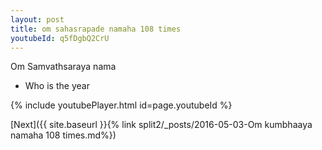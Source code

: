 ```yaml
---
layout: post
title: om sahasrapade namaha 108 times
youtubeId: q5fDgbQ2CrU
---
```

 
 
Om Samvathsaraya nama 
 
 -  Who is the year 
 
  
 
  
 
 
 
 
 
 


{% include youtubePlayer.html id=page.youtubeId %}
 
[Next]({{ site.baseurl }}{% link  split2/_posts/2016-05-03-Om kumbhaaya namaha 108 times.md%})
 
